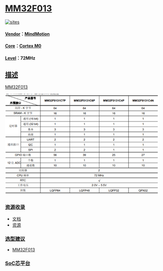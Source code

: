 ﻿# [MM32F013](https://github.com/SoCXin/MM32F013)

[![sites](http://182.61.61.133/link/resources/SoC.png)](http://www.SoC.Xin)

#### [Vendor](https://github.com/SoCXin/Vendor)：[MindMotion](http://www.mm32.com.cn/)
#### [Core](https://github.com/SoCXin/Cortex)：[Cortex M0](https://github.com/SoCXin/CM0)
#### [Level](https://github.com/SoCXin/Level)：72MHz

## [描述](https://github.com/SoCXin/MM32F013/wiki)

[MM32F013](https://github.com/SoCXin/MM32F013)

[![sites](docs/MM32F0131.png)](https://github.com/SoCXin/MM32F013)

### [资源收录](https://github.com/SoCXin/MM32F013)

* [文档](docs/)
* [资源](src/)

### [选型建议](https://github.com/SoCXin)

* [MM32F013](https://github.com/SoCXin/MM32F031)

###  [SoC芯平台](http://www.SoC.Xin)
